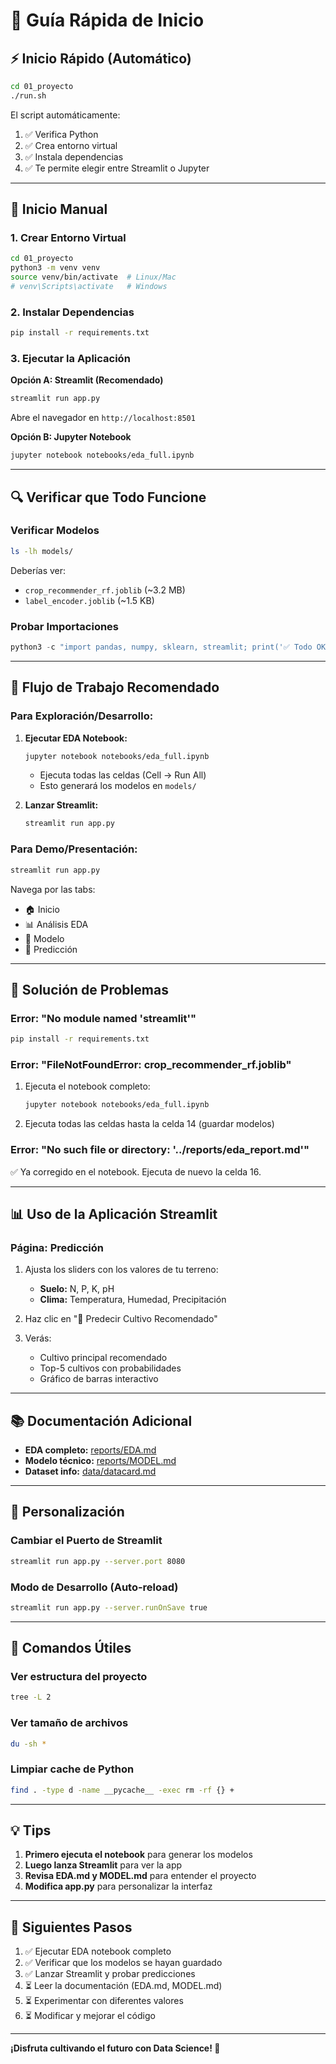 # 🚀 Guía Rápida de Inicio

## ⚡ Inicio Rápido (Automático)

```bash
cd 01_proyecto
./run.sh
```

El script automáticamente:
1. ✅ Verifica Python
2. ✅ Crea entorno virtual
3. ✅ Instala dependencias
4. ✅ Te permite elegir entre Streamlit o Jupyter

---

## 📝 Inicio Manual

### 1. Crear Entorno Virtual

```bash
cd 01_proyecto
python3 -m venv venv
source venv/bin/activate  # Linux/Mac
# venv\Scripts\activate   # Windows
```

### 2. Instalar Dependencias

```bash
pip install -r requirements.txt
```

### 3. Ejecutar la Aplicación

**Opción A: Streamlit (Recomendado)**
```bash
streamlit run app.py
```
Abre el navegador en `http://localhost:8501`

**Opción B: Jupyter Notebook**
```bash
jupyter notebook notebooks/eda_full.ipynb
```

---

## 🔍 Verificar que Todo Funcione

### Verificar Modelos

```bash
ls -lh models/
```

Deberías ver:
- `crop_recommender_rf.joblib` (~3.2 MB)
- `label_encoder.joblib` (~1.5 KB)

### Probar Importaciones

```python
python3 -c "import pandas, numpy, sklearn, streamlit; print('✅ Todo OK')"
```

---

## 🎯 Flujo de Trabajo Recomendado

### Para Exploración/Desarrollo:

1. **Ejecutar EDA Notebook:**
   ```bash
   jupyter notebook notebooks/eda_full.ipynb
   ```
   - Ejecuta todas las celdas (Cell → Run All)
   - Esto generará los modelos en `models/`

2. **Lanzar Streamlit:**
   ```bash
   streamlit run app.py
   ```

### Para Demo/Presentación:

```bash
streamlit run app.py
```

Navega por las tabs:
- 🏠 Inicio
- 📊 Análisis EDA
- 🤖 Modelo
- 🔮 Predicción

---

## 🐛 Solución de Problemas

### Error: "No module named 'streamlit'"

```bash
pip install -r requirements.txt
```

### Error: "FileNotFoundError: crop_recommender_rf.joblib"

1. Ejecuta el notebook completo:
   ```bash
   jupyter notebook notebooks/eda_full.ipynb
   ```
2. Ejecuta todas las celdas hasta la celda 14 (guardar modelos)

### Error: "No such file or directory: '../reports/eda_report.md'"

✅ Ya corregido en el notebook. Ejecuta de nuevo la celda 16.

---

## 📊 Uso de la Aplicación Streamlit

### Página: Predicción

1. Ajusta los sliders con los valores de tu terreno:
   - **Suelo:** N, P, K, pH
   - **Clima:** Temperatura, Humedad, Precipitación

2. Haz clic en "🌾 Predecir Cultivo Recomendado"

3. Verás:
   - Cultivo principal recomendado
   - Top-5 cultivos con probabilidades
   - Gráfico de barras interactivo

---

## 📚 Documentación Adicional

- **EDA completo:** [reports/EDA.md](reports/EDA.md)
- **Modelo técnico:** [reports/MODEL.md](reports/MODEL.md)
- **Dataset info:** [data/datacard.md](data/datacard.md)

---

## 🎨 Personalización

### Cambiar el Puerto de Streamlit

```bash
streamlit run app.py --server.port 8080
```

### Modo de Desarrollo (Auto-reload)

```bash
streamlit run app.py --server.runOnSave true
```

---

## 🔧 Comandos Útiles

### Ver estructura del proyecto
```bash
tree -L 2
```

### Ver tamaño de archivos
```bash
du -sh *
```

### Limpiar cache de Python
```bash
find . -type d -name __pycache__ -exec rm -rf {} +
```

---

## 💡 Tips

1. **Primero ejecuta el notebook** para generar los modelos
2. **Luego lanza Streamlit** para ver la app
3. **Revisa EDA.md y MODEL.md** para entender el proyecto
4. **Modifica app.py** para personalizar la interfaz

---

## 🌟 Siguientes Pasos

1. ✅ Ejecutar EDA notebook completo
2. ✅ Verificar que los modelos se hayan guardado
3. ✅ Lanzar Streamlit y probar predicciones
4. ⏳ Leer la documentación (EDA.md, MODEL.md)
5. ⏳ Experimentar con diferentes valores
6. ⏳ Modificar y mejorar el código

---

**¡Disfruta cultivando el futuro con Data Science! 🌾**
